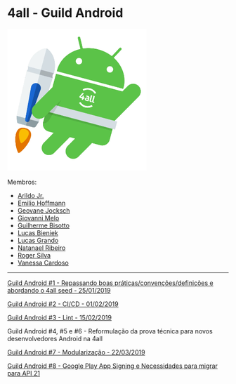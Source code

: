# 4all - Guild Android

![{w=100%}](android.png)

Membros:

* [Arildo Jr.](https://www.linkedin.com/in/arildoborgesjr/)
* [Emilio Hoffmann](https://www.linkedin.com/in/emiliohoffmann/)
* [Geovane Jocksch](https://www.linkedin.com/in/geovane-jocksch-a8352882/)
* [Giovanni Melo](https://www.linkedin.com/in/giovanni-de-campos-melo-7b4a5532/)
* [Guilherme Bisotto](https://www.linkedin.com/in/guilhermebisotto/)
* [Lucas Bieniek](https://www.linkedin.com/in/lucas-bieniek/)
* [Lucas Grando](https://www.linkedin.com/in/lucas-grando/)
* [Natanael Ribeiro](https://www.linkedin.com/in/natanaelribeiro/)
* [Roger Silva](https://www.linkedin.com/in/orogersilva/)
* [Vanessa Cardoso](https://www.linkedin.com/in/vanessa-cardoso-98525626/)

---

[Guild Android #1 - Repassando boas práticas/convenções/definições e abordando o 4all seed - 25/01/2019](https://github.com/4alltecnologia/guild-android/blob/master/meetings/1/README.md)

[Guild Android #2 - CI/CD - 01/02/2019](https://github.com/4alltecnologia/guild-android/blob/master/meetings/2/README.md)

[Guild Android #3 - Lint - 15/02/2019](https://github.com/4alltecnologia/guild-android/blob/master/meetings/3/README.md)

Guild Android #4, #5 e #6 - Reformulação da prova técnica para novos desenvolvedores Android na 4all

[Guild Android #7 - Modularização - 22/03/2019](https://github.com/4alltecnologia/guild-android/blob/master/meetings/7/README.md)

[Guild Android #8 - Google Play App Signing e Necessidades para migrar para API 21](https://github.com/4alltecnologia/guild-android/blob/master/meetings/8/README.md)